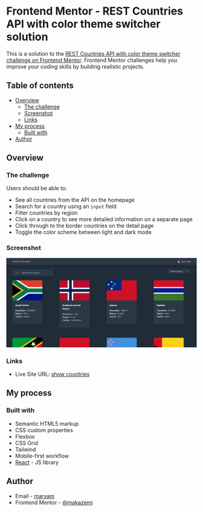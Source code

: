 # Frontend Mentor - REST Countries API with color theme switcher solution

This is a solution to the [REST Countries API with color theme switcher challenge on Frontend Mentor](https://www.frontendmentor.io/challenges/rest-countries-api-with-color-theme-switcher-5cacc469fec04111f7b848ca). Frontend Mentor challenges help you improve your coding skills by building realistic projects. 

## Table of contents

- [Overview](#overview)
  - [The challenge](#the-challenge)
  - [Screenshot](#screenshot)
  - [Links](#links)
- [My process](#my-process)
  - [Built with](#built-with)
- [Author](#author)

## Overview

### The challenge

Users should be able to:

- See all countries from the API on the homepage
- Search for a country using an `input` field
- Filter countries by region
- Click on a country to see more detailed information on a separate page
- Click through to the border countries on the detail page
- Toggle the color scheme between light and dark mode 

### Screenshot

![](./public/screenshot.png)

### Links
- Live Site URL: [show countries](https://show-countries.onrender.com/)

## My process

### Built with

- Semantic HTML5 markup
- CSS custom properties
- Flexbox
- CSS Grid
- Tailwind
- Mobile-first workflow
- [React](https://reactjs.org/) - JS library

## Author

- Email - [maryam](mary8shtr@gmail.com)
- Frontend Mentor - [@makazemi](https://www.frontendmentor.io/profile/makazemi)